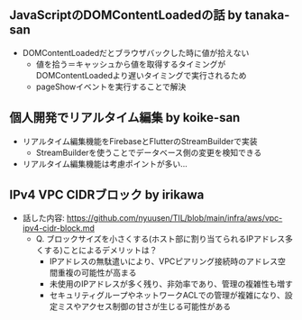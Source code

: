 ## JavaScriptのDOMContentLoadedの話 by tanaka-san

- DOMContentLoadedだとブラウザバックした時に値が拾えない
  - 値を拾う＝キャッシュから値を取得するタイミングがDOMContentLoadedより遅いタイミングで実行されるため
  - pageShowイベントを実行することで解決

## 個人開発でリアルタイム編集 by koike-san

- リアルタイム編集機能をFirebaseとFlutterのStreamBuilderで実装
  - StreamBuilderを使うことでデータベース側の変更を検知できる
- リアルタイム編集機能は考慮ポイントが多い...

## IPv4 VPC CIDRブロック by irikawa

- 話した内容: https://github.com/nyuusen/TIL/blob/main/infra/aws/vpc-ipv4-cidr-block.md
  - Q. ブロックサイズを小さくする(ホスト部に割り当てられるIPアドレス多くする)ことによるデメリットは？
    - IPアドレスの無駄遣いにより、VPCピアリング接続時のアドレス空間重複の可能性が高まる
    - 未使用のIPアドレスが多く残り、非効率であり、管理の複雑性も増す
    - セキュリティグループやネットワークACLでの管理が複雑になり、設定ミスやアクセス制御の甘さが生じる可能性がある
